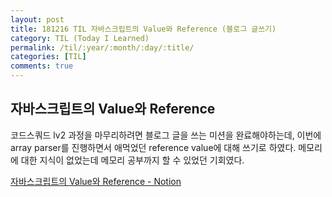 ```yaml
---
layout: post
title: 181216 TIL 자바스크립트의 Value와 Reference (블로그 글쓰기)
category: TIL (Today I Learned)
permalink: /til/:year/:month/:day/:title/
categories: [TIL]
comments: true
---
```


## 자바스크립트의 Value와 Reference

코드스쿼드 lv2 과정을 마무리하려면 블로그 글을 쓰는 미션을 완료해야하는데, 이번에 array parser를 진행하면서 애먹었던 reference value에 대해 쓰기로 하였다. 
메모리에 대한 지식이 없었는데 메모리 공부까지 할 수 있었던 기회였다.

[자바스크립트의 Value와 Reference - Notion](https://www.notion.so/Value-Reference-cc9f07b01abb477796d331898a206a71)
